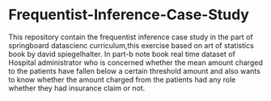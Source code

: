 # Frequentist-Inference-Case-Study

This repository contain the frequentist inference case study in the part of springboard datascienc curriculum,this exercise based on art of statistics book by david spiegelhalter. In part-b note book real time dataset of Hospital administrator who is concerned whether the mean amount charged to the patients have fallen below a certain threshold amount and also wants to know whether the amount charged from the patients had any role whether they had insurance claim or not. 
